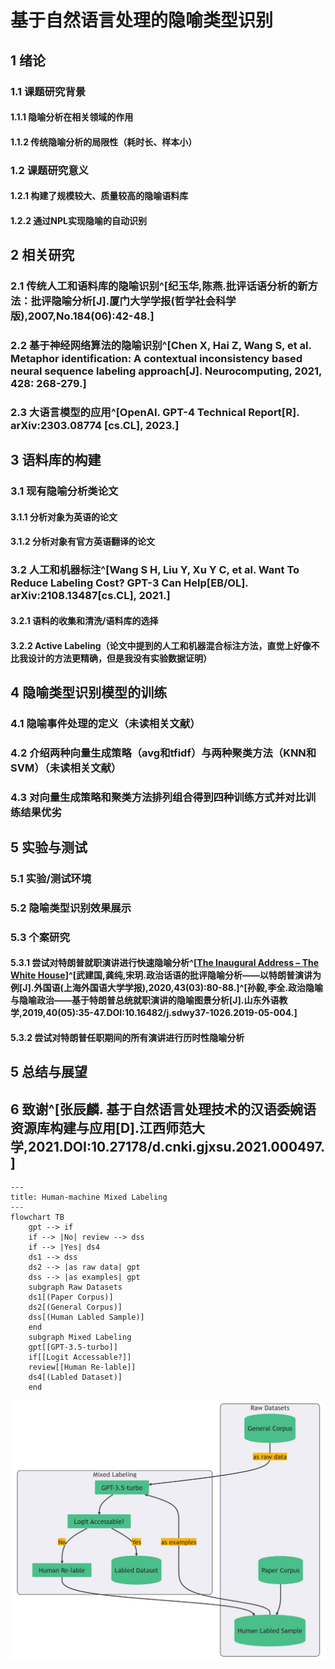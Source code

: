 # 基于自然语言处理的隐喻类型识别

<!-- :::tip Abstract
Political metaphors are widely used to shape public opinion and influence decision-making. However, traditional methods of political Metaphor Scenario analysis (MSA) are often time-consuming, subjective and limited in scope. In this paper, we introduce a novel approach to MSA based on generative pre-trained transformers (GPT), a recent trend in natural language processing. We use GPT-3.5, a large-scale language model released by OpenAI, to analyse a corpus of political passages and generate a new dataset containing text and metaphor predictions. We then use this dataset to train our own metaphor model based on <根据实验结果选择最合适的模型>, which can identify and classify metaphors in political discourse. We test our metaphor model on the case of Trump's inaugural speech and achieve an accuracy of about <这篇论文是否存在取决于准确率的高低>, which indicates that our model can be used to analyse political metaphors effectively and efficiently.
::: -->

## 1 绪论

### 1.1 课题研究背景

#### 1.1.1 隐喻分析在相关领域的作用

#### 1.1.2 传统隐喻分析的局限性（耗时长、样本小）

### 1.2 课题研究意义

#### 1.2.1 构建了规模较大、质量较高的隐喻语料库

#### 1.2.2 通过NPL实现隐喻的自动识别

## 2 相关研究

### 2.1 传统人工和语料库的隐喻识别^[纪玉华,陈燕.批评话语分析的新方法：批评隐喻分析[J].厦门大学学报(哲学社会科学版),2007,No.184(06):42-48.]

### 2.2 基于神经网络算法的隐喻识别^[Chen X, Hai Z, Wang S, et al. Metaphor identification: A contextual inconsistency based neural sequence labeling approach[J]. Neurocomputing, 2021, 428: 268-279.]

### 2.3 大语言模型的应用^[OpenAI. GPT-4 Technical Report[R]. arXiv:2303.08774 [cs.CL], 2023.]

## 3 语料库的构建

### 3.1 现有隐喻分析类论文

#### 3.1.1 分析对象为英语的论文

#### 3.1.2 分析对象有官方英语翻译的论文

### 3.2 人工和机器标注^[Wang S H, Liu Y, Xu Y C, et al. Want To Reduce Labeling Cost? GPT-3 Can Help[EB/OL]. arXiv:2108.13487[cs.CL], 2021.]

#### 3.2.1 语料的收集和清洗/语料库的选择

#### 3.2.2 Active Labeling（论文中提到的人工和机器混合标注方法，直觉上好像不比我设计的方法更精确，但是我没有实验数据证明）

## 4 隐喻类型识别模型的训练

### 4.1 隐喻事件处理的定义（未读相关文献）

### 4.2 介绍两种向量生成策略（avg和tfidf）与两种聚类方法（KNN和SVM）（未读相关文献）

### 4.3 对向量生成策略和聚类方法排列组合得到四种训练方式并对比训练结果优劣

## 5 实验与测试

### 5.1 实验/测试环境

### 5.2 隐喻类型识别效果展示

### 5.3 个案研究

#### 5.3.1 尝试对特朗普就职演讲进行快速隐喻分析^[[The Inaugural Address – The White House](https://trumpwhitehouse.archives.gov/briefings-statements/the-inaugural-address)]^[武建国,龚纯,宋玥.政治话语的批评隐喻分析——以特朗普演讲为例[J].外国语(上海外国语大学学报),2020,43(03):80-88.]^[孙毅,李全.政治隐喻与隐喻政治——基于特朗普总统就职演讲的隐喻图景分析[J].山东外语教学,2019,40(05):35-47.DOI:10.16482/j.sdwy37-1026.2019-05-004.]

#### 5.3.2 尝试对特朗普任职期间的所有演讲进行历时性隐喻分析

## 5 总结与展望

## 6 致谢^[张辰麟. 基于自然语言处理技术的汉语委婉语资源库构建与应用[D].江西师范大学,2021.DOI:10.27178/d.cnki.gjxsu.2021.000497.]

```mermaid
---
title: Human-machine Mixed Labeling
---
flowchart TB
    gpt --> if
    if --> |No| review --> dss
    if --> |Yes| ds4
    ds1 --> dss
    ds2 --> |as raw data| gpt
    dss --> |as examples| gpt
    subgraph Raw Datasets
    ds1[(Paper Corpus)]
    ds2[(General Corpus)]
    dss[(Human Labled Sample)]
    end
    subgraph Mixed Labeling
    gpt[[GPT-3.5-turbo]]
    if[[Logit Accessable?]]
    review[[Human Re-lable]]
    ds4[(Labled Dataset)]
    end
```

![Alt text](./p4.jpg)